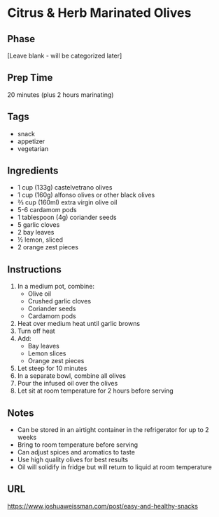# Citrus & Herb Marinated Olives

## Phase
[Leave blank - will be categorized later]

## Prep Time
20 minutes (plus 2 hours marinating)

## Tags
- snack
- appetizer
- vegetarian

## Ingredients
- 1 cup (133g) castelvetrano olives
- 1 cup (160g) alfonso olives or other black olives
- ⅔ cup (160ml) extra virgin olive oil
- 5-6 cardamom pods
- 1 tablespoon (4g) coriander seeds
- 5 garlic cloves
- 2 bay leaves
- ½ lemon, sliced
- 2 orange zest pieces

## Instructions
1. In a medium pot, combine:
   - Olive oil
   - Crushed garlic cloves
   - Coriander seeds
   - Cardamom pods
2. Heat over medium heat until garlic browns
3. Turn off heat
4. Add:
   - Bay leaves
   - Lemon slices
   - Orange zest pieces
5. Let steep for 10 minutes
6. In a separate bowl, combine all olives
7. Pour the infused oil over the olives
8. Let sit at room temperature for 2 hours before serving

## Notes
- Can be stored in an airtight container in the refrigerator for up to 2 weeks
- Bring to room temperature before serving
- Can adjust spices and aromatics to taste
- Use high quality olives for best results
- Oil will solidify in fridge but will return to liquid at room temperature

## URL
https://www.joshuaweissman.com/post/easy-and-healthy-snacks
